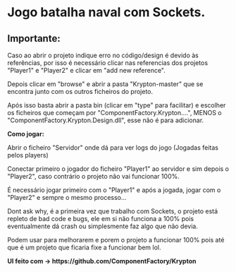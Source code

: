 # Jogo batalha naval com Sockets.

## Importante:

Caso ao abrir o projeto indique erro no código/design é devido às referências, por isso é necessário clicar nas referencias dos projetos "Player1" e "Player2" e clicar em "add new reference".
<p></p>
Depois clicar em "browse" e abrir a pasta "Krypton-master" que se encontra junto com os outros ficheiros do projeto. 
<p></p>
Após isso basta abrir a pasta bin (clicar em "type" para facilitar) e escolher os ficheiros que começam por "ComponentFactory.Krypton....", MENOS o "ComponentFactory.Krypton.Design.dll", esse não é para adicionar.
<p></p>
<p></p>
<b>Como jogar:</b>
<p></p>
Abrir o ficheiro "Servidor" onde dá para ver logs do jogo (Jogadas feitas pelos players)

Conectar primeiro o jogador do ficheiro "Player1" ao servidor e sim depois o "Player2", 
caso contrário o projeto não vai funcionar 100%.

É necessário jogar primeiro com o "Player1" e após a jogada, jogar com o "Player2" e sempre
o mesmo processo...

Dont ask why, é a primeira vez que trabalho com Sockets, o projeto está repleto de bad code e bugs, ele em si não funciona a 100% pois eventualmente dá crash ou simplesmente faz algo que não devia.
<p></p>
Podem usar para melhorarem e porem o projeto a funcionar 100% pois até que é um projeto que ficaria fixe a funcionar bem lol.

<p></p>
<b>UI feito com -> https://github.com/ComponentFactory/Krypton</b>

